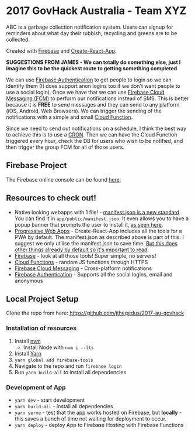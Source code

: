 # 2017 GovHack Australia - Team XYZ
ABC is a garbage collection notification system. Users can signup for reminders about what day their rubbish, recycling and greens are to be collected.

Created with [Firebase](firebase.com) and [Create-React-App](https://github.com/facebookincubator/create-react-app).

**SUGGESTIONS FROM JAMES - We can totally do something else, just I imagine this to be the quickest route to getting something completed**

We can use [Firebase Authentication](https://firebase.google.com/docs/auth/) to get people to login so we can identify them (It does support anon logins too if we don't want people to use a social login). Once we have that we can use [Firebase Cloud Messaging (FCM)](https://firebase.google.com/docs/cloud-messaging/) to perform our notifications instead of SMS. This is better because it is **FREE** to send messages and they can send to any platform (iOS, Android, Web Browsers). We can trigger the sending of the notifications with a simple and small [Cloud Function](https://firebase.google.com/docs/functions/). 

Since we need to send out notifications on a schedule, I think the best way to achieve this is to use a [CRON](https://github.com/firebase/functions-cron). Then we can have the Cloud Function triggered every hour, check the DB for users who wish to be notified, and then trigger the group FCM for all of those users.

## Firebase Project
The Firebase online console can be found [here](https://console.firebase.google.com/project/au-govhack/overview).

## Resources to check out!
*   Native looking webapps with 1 file! - [manifest.json is a new standard](https://developers.google.com/web/updates/2014/11/Support-for-installable-web-apps-with-webapp-manifest-in-chrome-38-for-Android#telling_the_browser_about_your_manifest). You can find it in `app/public/manifest.json`. It even allows you to have a popup banner that prompts the user to install it, [as seen here](https://developers.google.com/web/fundamentals/engage-and-retain/app-install-banners/).
*   [Progressive Web Apps](https://developers.google.com/web/progressive-web-apps/) - Create-React-App includes all the tools for a PWA by default. The manifest.json as described above is part of this. I suggest we only utilise the manifest.json to save time. [But this does other things already by default so it's important to read](https://github.com/facebookincubator/create-react-app/blob/master/packages/react-scripts/template/README.md#making-a-progressive-web-app).
*   [Firebase](https://firebase.google.com/products/) - look at all those tools! Super simple, no servers!
*   [Cloud Functions](https://firebase.google.com/docs/functions/) - random JS functions through HTTPS
*   [Firebase Cloud Messaging](https://firebase.google.com/docs/cloud-messaging/) - Cross-platform notifications
*   [Firebase Authentication](https://firebase.google.com/docs/auth/) - Supports all the social logins, email and anonymous

## Local Project Setup
Clone the repo from here: https://github.com/jthegedus/2017-au-govhack

### Installation of resources
1. Install [nvm](https://github.com/creationix/nvm#installation)
    *   Install Node with `nvm i --lts`
2. Install [Yarn](https://yarnpkg.com/en/docs/install)
3. `yarn global add firebase-tools`
4. Navigate to the repo and run `firebase login`
5. Run `yarn build-all` to install all dependencies

### Development of App
*   `yarn dev` - start development
*   `yarn build-all` - install all dependencies
*   `yarn serve` - test that the app works hosted on Firebase, but **locally** - this saves a bunch of time not waiting for deployment to occur.
*   `yarn deploy` - deploy App to Firebase Hosting with Firebase Functions

